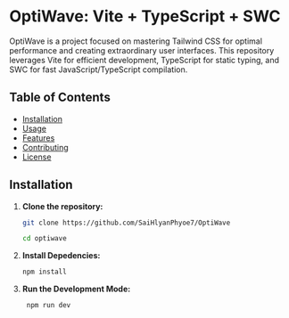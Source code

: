 # OptiWave: Vite + TypeScript + SWC

OptiWave is a project focused on mastering Tailwind CSS for optimal performance and creating extraordinary user interfaces. This repository leverages Vite for efficient development, TypeScript for static typing, and SWC for fast JavaScript/TypeScript compilation.

## Table of Contents

- [Installation](#installation)
- [Usage](#usage)
- [Features](#features)
- [Contributing](#contributing)
- [License](#license)

## Installation

1. **Clone the repository:**

   ```bash
   git clone https://github.com/SaiHlyanPhyoe7/OptiWave

   cd optiwave
   ```

2. **Install Depedencies:**

   ```bash
   npm install
   ```

3. **Run the Development Mode:**

   ```bash
    npm run dev
   ```

